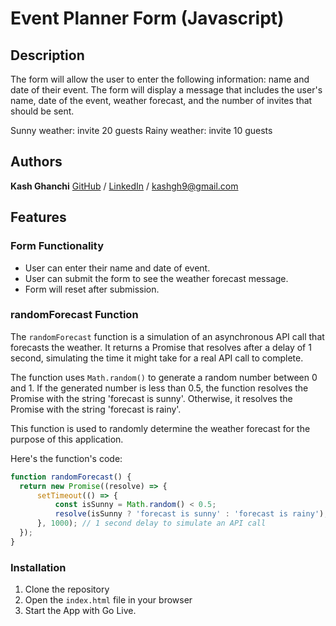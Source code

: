 # Event Planner Form (Javascript)

## Description

The form will allow the user to enter the following information: name and date of their event. The form will display a message that includes the user's name, date of the event, weather forecast, and the number of invites that should be sent.

Sunny weather: invite 20 guests
Rainy weather: invite 10 guests

## Authors

__Kash Ghanchi__
[GitHub](https://github.com/kxxg1 "Kash's GitHub") / [LinkedIn](http://linkedin.com/in/kashg1/ "Kash's LinkedIn") / <kashgh9@gmail.com>

## Features

### Form Functionality

* User can enter their name and date of event.
* User can submit the form to see the weather forecast message.
* Form will reset after submission.

### randomForecast Function

The `randomForecast` function is a simulation of an asynchronous API call that forecasts the weather. It returns a Promise that resolves after a delay of 1 second, simulating the time it might take for a real API call to complete.

The function uses `Math.random()` to generate a random number between 0 and 1. If the generated number is less than 0.5, the function resolves the Promise with the string 'forecast is sunny'. Otherwise, it resolves the Promise with the string 'forecast is rainy'.

This function is used to randomly determine the weather forecast for the purpose of this application.

Here's the function's code:

```javascript
function randomForecast() {
  return new Promise((resolve) => {
      setTimeout(() => {
          const isSunny = Math.random() < 0.5;
          resolve(isSunny ? 'forecast is sunny' : 'forecast is rainy');
      }, 1000); // 1 second delay to simulate an API call
  });
}
```

### Installation

1. Clone the repository
2. Open the `index.html` file in your browser
3. Start the App with Go Live.
